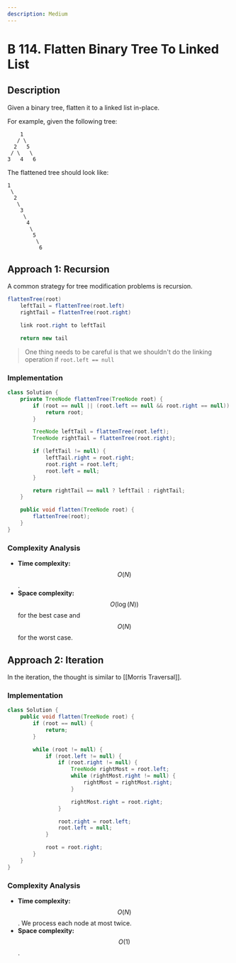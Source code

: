 ```yaml
---
description: Medium
---
```


# B 114. Flatten Binary Tree To Linked List

## Description

Given a binary tree, flatten it to a linked list in-place.

For example, given the following tree:

```text
    1
   / \
  2   5
 / \   \
3   4   6
```

The flattened tree should look like:

```text
1
 \
  2
   \
    3
     \
      4
       \
        5
         \
          6
```

## Approach 1: Recursion

A common strategy for tree modification problems is recursion.

```java
flattenTree(root)
    leftTail = flattenTree(root.left)
    rightTail = flattenTree(root.right)

    link root.right to leftTail

    return new tail
```

> One thing needs to be careful is that we shouldn't do the linking operation if `root.left == null`

### Implementation

```java
class Solution {
    private TreeNode flattenTree(TreeNode root) {
        if (root == null || (root.left == null && root.right == null)) {
            return root;
        }

        TreeNode leftTail = flattenTree(root.left);
        TreeNode rightTail = flattenTree(root.right);

        if (leftTail != null) {
            leftTail.right = root.right;
            root.right = root.left;
            root.left = null;
        }

        return rightTail == null ? leftTail : rightTail;
    }

    public void flatten(TreeNode root) {
        flattenTree(root);
    }
}
```

### Complexity Analysis

* **Time complexity:** $$O(N)$$.
* **Space complexity:** $$O(\log(N))$$ for the best case and $$O(N)$$ for the worst case.

## Approach 2: Iteration

In the iteration, the thought is similar to \[\[Morris Traversal\]\].

### Implementation

```java
class Solution {
    public void flatten(TreeNode root) {
        if (root == null) {
            return;
        }

        while (root != null) {
            if (root.left != null) {
                if (root.right != null) {
                    TreeNode rightMost = root.left;
                    while (rightMost.right != null) {
                        rightMost = rightMost.right;
                    }

                    rightMost.right = root.right;
                }

                root.right = root.left;
                root.left = null;
            }

            root = root.right;
        }
    }
}
```

### Complexity Analysis

* **Time complexity:** $$O(N)$$. We process each node at most twice.
* **Space complexity:** $$O(1)$$.

